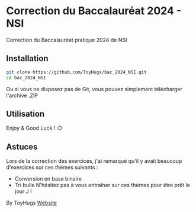 # Correction du Baccalauréat 2024 - NSI
Correction du Baccalauréat pratique 2024 de NSI

## Installation
```bash
git clone https://github.com/ToyHugs/bac_2024_NSI.git
cd bac_2024_NSI
```
Ou si vous ne disposez pas de Git, vous pouvez simplement télécharger l'archive .ZIP

## Utilisation

Enjoy & Good Luck ! :D

## Astuces

Lors de la correction des exercices, j'ai remarqué qu'il y avait beaucoup d'exercices sur ces thèmes suivants :
- Conversion en base binaire
- Tri bulle
N'hésitez pas à vous entraîner sur ces thèmes pour être prêt le jour J !

By ToyHugs
[Website](https://toyhugs.fr)
